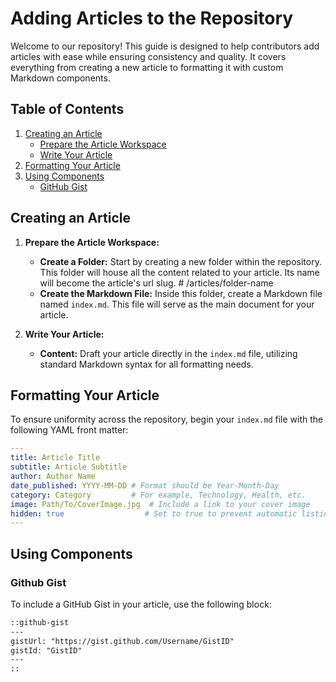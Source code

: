 # Adding Articles to the Repository

Welcome to our repository! This guide is designed to help contributors add articles with ease while ensuring consistency and quality. It covers everything from creating a new article to formatting it with custom Markdown components.

## Table of Contents

1. [Creating an Article](#creating-an-article)
   - [Prepare the Article Workspace](#prepare-the-article-workspace)
   - [Write Your Article](#write-your-article)
2. [Formatting Your Article](#formatting-your-article)
3. [Using Components](#using-components)
   - [GitHub Gist](#github-gist)

## Creating an Article

1. **Prepare the Article Workspace:**
   - **Create a Folder:** Start by creating a new folder within the repository. This folder will house all the content related to your article. Its name will become the article's url slug. # /articles/folder-name
   - **Create the Markdown File:** Inside this folder, create a Markdown file named `index.md`. This file will serve as the main document for your article.

2. **Write Your Article:**
   - **Content:** Draft your article directly in the `index.md` file, utilizing standard Markdown syntax for all formatting needs.

## Formatting Your Article

To ensure uniformity across the repository, begin your `index.md` file with the following YAML front matter:

```yaml
---
title: Article Title
subtitle: Article Subtitle
author: Author Name
date_published: YYYY-MM-DD # Format should be Year-Month-Day
category: Category         # For example, Technology, Health, etc.
image: Path/To/CoverImage.jpg  # Include a link to your cover image
hidden: true                  # Set to true to prevent automatic listing
---
```


## Using Components

### Github Gist

To include a GitHub Gist in your article, use the following block:

```md
::github-gist
---
gistUrl: "https://gist.github.com/Username/GistID"
gistId: "GistID"
---
::
```
